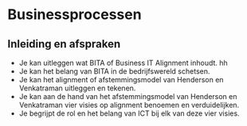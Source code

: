 # Businessprocessen
## Inleiding en afspraken
* Je kan uitleggen wat BITA of Business IT Alignment inhoudt.
    hh
* Je kan het belang van BITA in de bedrijfswereld schetsen.
* Je kan het alignment of afstemmingsmodel van Henderson en Venkatraman uitleggen en tekenen.
* Je kan aan de hand van het afstemmingsmodel van Henderson en Venkatraman vier visies op alignment benoemen en verduidelijken.
* Je begrijpt de rol en het belang van ICT bij elk van deze vier visies.  
